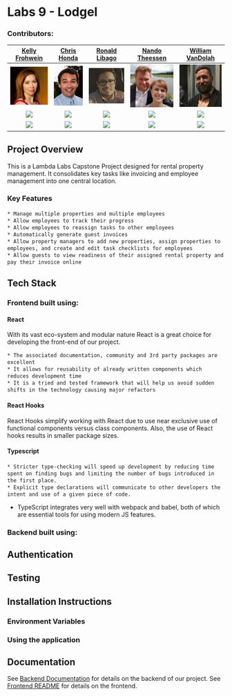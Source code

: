 # Labs 9 - Lodgel


### Contributors:

|   [Kelly Frohwein](https://github.com/kelfro)  |   [Chris Honda](https://github.com/honda0306)   |    [Ronald Libago](https://github.com/Mister-Corn)    |   [Nando Theessen](https://github.com/NandoTheessen)  |   [William VanDolah](https://github.com/wvandolah)  |
|:----------------:|:----------------:|:---------------:|:---------------:|:---------------:| 
| [<img src="./assets/kelly.jpg" width = "200" />](https://github.com/kelfro) | [<img src="./assets/honda.jpg" width = "170" />](https://github.com/honda0306)  | [<img src="./assets/ronald.jpg" width = "250" />](https://github.com/Mister-Corn) | [<img src="./assets/nando.jpg" width = "250" />](https://github.com/NandoTheessen) | [<img src="./assets/william.jpg" width = "250" />](https://github.com/wvandolah) 
| [<img src="https://github.com/favicon.ico" width="15"> ](https://github.com/kelfro)  |  [<img src="https://github.com/favicon.ico" width="15"> ](https://github.com/honda0306) | [<img src="https://github.com/favicon.ico" width="15"> ](https://github.com/Mister-Corn)  | [<img src="https://github.com/favicon.ico" width="15"> ](https://github.com/NandoTheessen) | [<img src="https://github.com/favicon.ico" width="15"> ](https://github.com/wvandolah)  
| [ <img src="https://static.licdn.com/sc/h/al2o9zrvru7aqj8e1x2rzsrca" width="15"> ](https://www.linkedin.com/in/kelly-frohwein-30404116a/) | [ <img src="https://static.licdn.com/sc/h/al2o9zrvru7aqj8e1x2rzsrca" width="15"> ](https://www.linkedin.com/in/ichirohonda/) | [ <img src="https://static.licdn.com/sc/h/al2o9zrvru7aqj8e1x2rzsrca" width="15"> ](https://www.linkedin.com/in/ronald-libago-96487815b/) | [ <img src="https://static.licdn.com/sc/h/al2o9zrvru7aqj8e1x2rzsrca" width="15"> ](https://www.linkedin.com/in/nandotheessen/) | [ <img src="https://static.licdn.com/sc/h/al2o9zrvru7aqj8e1x2rzsrca" width="15"> ](https://www.linkedin.com/in/william-vandolah-89717477/) | 

## Project Overview

This is a Lambda Labs Capstone Project designed for rental property management. It consolidates key tasks like invoicing and employee management into one central location.  

### Key Features

	* Manage multiple properties and multiple employees
	* Allow employees to track their progress
	* Allow employees to reassign tasks to other employees
	* Automatically generate guest invoices
	* Allow property managers to add new properties, assign properties to employees, and create and edit task checklists for employees
	* Allow guests to view readiness of their assigned rental property and pay their invoice online

## Tech Stack

### Frontend built using:
#### React

With its vast eco-system and modular nature React is a great choice for developing the front-end of our project.

	* The associated documentation, community and 3rd party packages are excellent
	* It allows for reusability of already written components which reduces development time
	* It is a tried and tested framework that will help us avoid sudden shifts in the technology causing major refactors

#### React Hooks

React Hooks simplify working with React due to use near exclusive use of functional components versus class components. Also, the use of React hooks results in smaller package sizes.

#### Typescript

	* Stricter type-checking will speed up development by reducing time spent on finding bugs and limiting the number of bugs introduced in the first place.
	* Explicit type declarations will communicate to other developers the intent and use of a given piece of code.
  * TypeScript integrates very well with webpack and babel, both of which are essential tools for using modern JS features.


### Backend built using:

## Authentication

## Testing

## Installation Instructions

### Environment Variables
### Using the application

## Documentation
	
See [Backend Documentation](https://cleaner-pos.herokuapp.com/) for details on the backend of our project.
See [Frontend README]() for details on the frontend.

